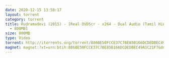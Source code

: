 ```yaml
---
date: 2020-12-15 13:58:17
layout: torrent
category: torrent
title: Rudramadevi (2015) - [Real DVDScr - x264 - Dual Audio (Tamil Hindi) - AC3
  - 800MB]
size: 800MB
type: Video
torrent: http://itorrents.org/torrent/886BE50FCCE37C7BE85B166DCDEDBEC49A1C21F7.torrent?title=[limetorrents.info]www.TamiLRockers.com.-.Rudramadevi..2015..-.%5BReal.DVDScr.-.x264.-.Dual.Audio..Tamil...Hindi..-.AC3.-.800MB%5D%5BLR%5D
magnet: magnet:?xt=urn:btih:886BE50FCCE37C7BE85B166DCDEDBEC49A1C21F7&dn=www+TamiLRockers+com+-+Rudramadevi+%282015%29+-+%5BReal+DVDScr+-+x264+-+Dual+Audio+%28Tamil+++Hindi%29+-+AC3+-+800MB%5D%5BLR%5D&tr=udp%3A%2F%2Ftracker.blackunicorn.xyz%3A6969%2Fannounce&tr=udp%3A%2F%2Fcoppersurfer.tk%3A6969%2Fannounce&tr=udp%3A%2F%2Ftracker.coppersurfer.tk%3A6969%2Fannounce&tr=udp%3A%2F%2Fglotorrents.pw%3A6969%2Fannounce&tr=udp%3A%2F%2Ftracker.pomf.se%3A80%2Fannounce&tr=udp%3A%2F%2F9.rarbg.to%3A2710%2Fannounce&tr=udp%3A%2F%2F9.rarbg.me%3A2710%2Fannounce&tr=udp%3A%2F%2Ftracker.leechers-paradise.org%3A6969%2Fannounce&tr=udp%3A%2F%2Ftracker.coppersurfer.tk%3A80&tr=http%3A%2F%2Ftracker.tfile.me%2Fannounce&tr=udp%3A%2F%2Fp4p.arenabg.com%3A1337&tr=http%3A%2F%2Fbigfoot1942.sektori.org%3A6969%2Fannounce&tr=udp%3A%2F%2Ftracker.trackerfix.com%3A80%2Fannounce&tr=http%3A%2F%2Ftracker.trackerfix.com%2Fannounce&tr=udp%3A%2F%2Ftorrent.gresille.org%3A80%2Fannounce&tr=udp%3A%2F%2Fopen.demonii.com%3A1337%2Fannounce&tr=udp%3A%2F%2Ftracker.opentrackr.org%3A1337%2Fannounce&tr=udp%3A%2F%2Ftracker.open-internet.nl%3A6969%2Fannounce&tr=udp%3A%2F%2Fopen.demonii.si%3A1337%2Fannounce&tr=udp%3A%2F%2Ftracker.pirateparty.gr%3A6969%2Fannounce&tr=udp%3A%2F%2Fdenis.stalker.upeer.me%3A6969%2Fannounce&tr=udp%3A%2F%2Fp4p.arenabg.com%3A1337%2Fannounce&tr=udp%3A%2F%2Fexodus.desync.com%3A6969%2Fannounce
---
```


